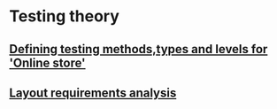 # Testing theory
## [Defining testing methods,types and levels for 'Online store' ](https://docs.google.com/spreadsheets/d/1EB0r6vDAc205Kj-XFoWowi-efcFIVhXhj8F0dWzshQs/edit?gid=0#gid=0)
## [Layout requirements analysis](https://docs.google.com/spreadsheets/d/1mc8oCw5yPLc_6i8glGxC7D2mOX9F0kQNfSeuryks-zo/edit?gid=0#gid=0)
